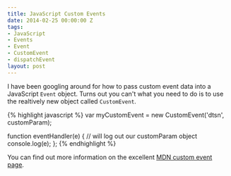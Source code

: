 ```yaml
---
title: JavaScript Custom Events
date: 2014-02-25 00:00:00 Z
tags:
- JavaScript
- Events
- Event
- CustomEvent
- dispatchEvent
layout: post
---
```


I have been googling around for how to pass custom event data into a JavaScript `Event` object. Turns out you can't what you need to do is to use the realtively new object called `CustomEvent`.

{% highlight javascript %}
var myCustomEvent = new CustomEvent('dtsn', customParam);

function eventHandler(e) {
	// will log out our customParam object
	console.log(e);
};
{% endhighlight %}

You can find out more information on the excellent [MDN custom event page](https://developer.mozilla.org/en-US/docs/Web/Guide/Events/Creating_and_triggering_events). 